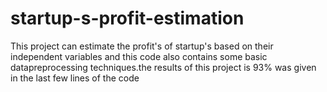 # startup-s-profit-estimation
This project can estimate the profit's of startup's based on their independent variables 
and this code also contains some basic datapreprocessing techniques.the results of this project is 93% was given in the last few lines of the code  
